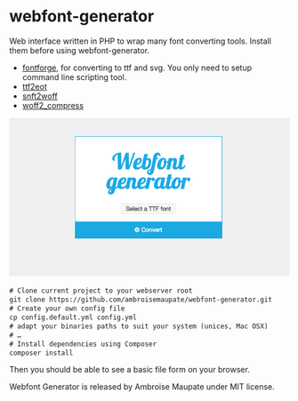 # webfont-generator

Web interface written in PHP to wrap many font converting tools.
Install them before using webfont-generator.

* [fontforge](http://fontforge.github.io/), for converting to ttf and svg. You only need to setup command line scripting tool.
* [ttf2eot](http://code.google.com/p/ttf2eot/)
* [snft2woff](http://people.mozilla.com/~jkew/woff/)
* [woff2_compress](https://github.com/google/woff2)

![Screenshot](/screenshot.png)

```
# Clone current project to your webserver root
git clone https://github.com/ambroisemaupate/webfont-generator.git
# Create your own config file
cp config.default.yml config.yml
# adapt your binaries paths to suit your system (unices, Mac OSX)
# …
# Install dependencies using Composer
composer install
```

Then you should be able to see a basic file form on your browser.

Webfont Generator is released by Ambroise Maupate under MIT license.
